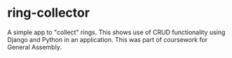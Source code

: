 # ring-collector
A simple app to "collect" rings. This shows use of CRUD functionality using Django and Python in an application.
This was part of coursework for General Assembly.
